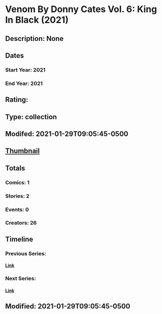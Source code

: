 # Venom By Donny Cates Vol. 6: King In Black (2021)
## Description: None
## Dates
### Start Year: 2021
### End Year: 2021
## Rating: 
## Type: collection
## Modifed: 2021-01-29T09:05:45-0500
## [Thumbnail](http://i.annihil.us/u/prod/marvel/i/mg/b/40/image_not_available.jpg)
## Totals
### Comics: 1
### Stories: 2
### Events: 0
### Creators: 26
## Timeline
### Previous Series: 
#### [Link]()
### Next Series: 
#### [Link]()
## Modified: 2021-01-29T09:05:45-0500
